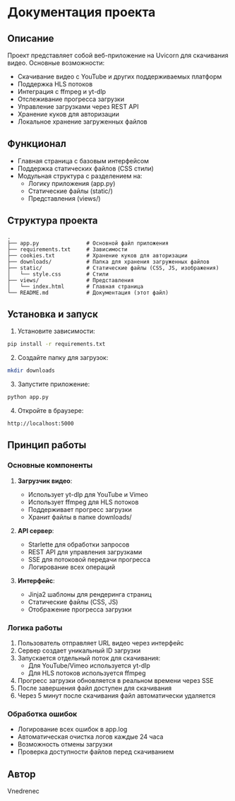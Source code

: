 # Документация проекта

## Описание
Проект представляет собой веб-приложение на Uvicorn для скачивания видео. Основные возможности:
- Скачивание видео с YouTube и других поддерживаемых платформ
- Поддержка HLS потоков
- Интеграция с ffmpeg и yt-dlp
- Отслеживание прогресса загрузки
- Управление загрузками через REST API
- Хранение куков для авторизации
- Локальное хранение загруженных файлов

## Функционал
- Главная страница с базовым интерфейсом
- Поддержка статических файлов (CSS стили)
- Модульная структура с разделением на:
  * Логику приложения (app.py)
  * Статические файлы (static/)
  * Представления (views/)

## Структура проекта
```
.
├── app.py               # Основной файл приложения
├── requirements.txt     # Зависимости
├── cookies.txt          # Хранение куков для авторизации
├── downloads/           # Папка для хранения загруженных файлов
├── static/              # Статические файлы (CSS, JS, изображения)
│   └── style.css        # Стили
├── views/               # Представления
│   └── index.html       # Главная страница
└── README.md            # Документация (этот файл)
```

## Установка и запуск
1. Установите зависимости:
```bash
pip install -r requirements.txt
```

2. Создайте папку для загрузок:
```bash
mkdir downloads
```

3. Запустите приложение:
```bash
python app.py
```

4. Откройте в браузере:
```
http://localhost:5000
```

## Принцип работы

### Основные компоненты
1. **Загрузчик видео**:
   - Использует yt-dlp для YouTube и Vimeo
   - Использует ffmpeg для HLS потоков
   - Поддерживает прогресс загрузки
   - Хранит файлы в папке downloads/

2. **API сервер**:
   - Starlette для обработки запросов
   - REST API для управления загрузками
   - SSE для потоковой передачи прогресса
   - Логирование всех операций

3. **Интерфейс**:
   - Jinja2 шаблоны для рендеринга страниц
   - Статические файлы (CSS, JS)
   - Отображение прогресса загрузки

### Логика работы
1. Пользователь отправляет URL видео через интерфейс
2. Сервер создает уникальный ID загрузки
3. Запускается отдельный поток для скачивания:
   - Для YouTube/Vimeo используется yt-dlp
   - Для HLS потоков используется ffmpeg
4. Прогресс загрузки обновляется в реальном времени через SSE
5. После завершения файл доступен для скачивания
6. Через 5 минут после скачивания файл автоматически удаляется

### Обработка ошибок
- Логирование всех ошибок в app.log
- Автоматическая очистка логов каждые 24 часа
- Возможность отмены загрузки
- Проверка доступности файлов перед скачиванием

## Автор
Vnedrenec
